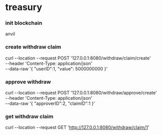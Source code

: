 # treasury

### init blockchain
anvil

### create withdraw claim
curl --location --request POST '127.0.0.1:8080/withdraw/claim/create' \
--header 'Content-Type: application/json' \
--data-raw '{
    "userID":1,
    "value": 5000000000
}'


### approve withdraw
curl --location --request POST '127.0.0.1:8080/withdraw/approve/create' \
--header 'Content-Type: application/json' \
--data-raw '{
    "approverID":2,
    "claimID":1
}'

### get withdraw claim
curl --location --request GET 'http://127.0.0.1:8080/withdraw/claim/1' 

